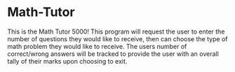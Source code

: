 # Math-Tutor
This is the Math Tutor 5000! This program will request the user to enter the number of questions they would like to receive, then can choose the type of math problem they would like to receive. The users number of correct/wrong answers will be tracked to provide the user with an overall tally of their marks upon choosing to exit.
